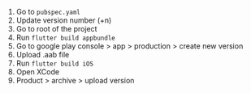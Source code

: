 1. Go to `pubspec.yaml`
2. Update version number (+n)
3. Go to root of the project
4. Run `flutter build appbundle`
5. Go to google play console > app > production > create new version
6. Upload .aab file
7. Run `flutter build iOS`
8. Open XCode
9. Product > archive > upload version